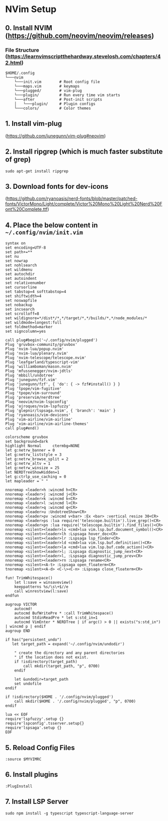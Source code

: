 # NVim Setup
## 0. Install NVIM (https://github.com/neovim/neovim/releases)
### File Structure (https://learnvimscriptthehardway.stevelosh.com/chapters/42.html)
```
$HOME/.config
└───nvim
    └───init.vim        # Root config file
    └───maps.vim        # keymaps
    └───plugged/        # vim-plug
    └───plugin/         # Run every time vim starts
    └───after           # Post-init scripts
    │   └───plugin/     # Plugin configs
    └───colors/         # Color themes
```
## 1. Install vim-plug
(https://github.com/junegunn/vim-plug#neovim)
## 2. Install ripgrep (which is much faster substitute of grep)
```
sudo apt-get install ripgrep
```
## 3. Download fonts for dev-icons
(https://github.com/ryanoasis/nerd-fonts/blob/master/patched-fonts/VictorMono/Light/complete/Victor%20Mono%20Light%20Nerd%20Font%20Complete.ttf)
## 4. Place the below content in ```~/.config/nvim/init.vim```
```
syntax on
set encoding=UTF-8
set path+=**
set nu
set nowrap
set nohlsearch
set wildmenu
set autochdir
set autoindent
set relativenumber
set cursorline
set tabstop=4 softtabstop=4
set shiftwidth=4
set noswapfile
set nobackup
set incsearch
set scrolloff=8
set wildignore=*/dist*/*,*/target/*,*/builds/*,*/node_modules/*
set wildmode=longest:full
set foldmethod=marker
set signcolumn=yes

call plug#begin('~/.config/nvim/plugged')
Plug 'gruvbox-community/gruvbox'
Plug 'nvim-lua/popup.nvim'
Plug 'nvim-lua/plenary.nvim'
Plug 'nvim-telescope/telescope.nvim'
Plug 'leafgarland/typescript-vim'
Plug 'williamboman/mason.nvim'
Plug 'mfussenegger/nvim-jdtls'
Plug 'mbbill/undotree'
Plug 'junegunn/fzf.vim'
Plug 'junegunn/fzf', { 'do': { -> fzf#install() } }
Plug 'tpope/vim-fugitive'
Plug 'tpope/vim-surround'
Plug 'preservim/nerdtree'
Plug 'neovim/nvim-lspconfig'
Plug 'ojroques/nvim-lspfuzzy'
Plug 'glepnir/lspsaga.nvim', { 'branch': 'main' }
Plug 'ryanoasis/vim-devicons'
Plug 'vim-airline/vim-airline'
Plug 'vim-airline/vim-airline-themes'
call plug#end()

colorscheme gruvbox
set background=dark
highlight Normal     ctermbg=NONE
let g:netrw_banner = 0
let g:netrw_liststyle = 3
let g:netrw_browse_split = 2
let g:netrw_altv = 1
let g:netrw_winsize = 25
let NERDTreeShowHidden=1
let g:ctrlp_use_caching = 0
let mapleader = " "

nnoremap <leader>h :wincmd h<CR>
nnoremap <leader>j :wincmd j<CR>
nnoremap <leader>k :wincmd k<CR>
nnoremap <leader>l :wincmd l<CR>
nnoremap <leader>q :wincmd q<CR>
nnoremap <leader>u :UndotreeShow<CR>
nnoremap <leader>pv :wincmd v<bar> :Ex <bar> :vertical resize 30<CR>
nnoremap <leader>ps :lua require('telescope.builtin').live_grep()<CR>
nnoremap <leader>pn :lua require('telescope.builtin').find_files()<CR>
nnoremap <silent><leader>ls <cmd>lua vim.lsp.buf.document_symbol()<CR>
nnoremap <silent><leader>lh :Lspsaga hover_doc<CR>
nnoremap <silent><leader>lr :Lspsaga lsp_finder<CR>
nnoremap <silent><leader>ld <cmd>lua vim.lsp.buf.definition()<CR>
nnoremap <silent><leader>la <cmd>lua vim.lsp.buf.code_action()<CR>
nnoremap <silent><leader>l; :Lspsaga diagnostic_jump_next<CR>
nnoremap <silent><leader>l, :Lspsaga diagnostic_jump_prev<CR>
nnoremap <silent><leader>rn :Lspsaga rename<CR>
nnoremap <silent><A-t> :Lspsaga open_floaterm<CR>
tnoremap <silent><A-d> <C-\><C-n> :Lspsaga close_floaterm<CR>

fun! TrimWhitespace()
    let l:save = winsaveview()
    keeppatterns %s/\s\+$//e
    call winrestview(l:save)
endfun

augroup VICTOR
    autocmd!
    autocmd BufWritePre * :call TrimWhitespace()
    autocmd StdinReadPre * let s:std_in=1
    autocmd VimEnter * NERDTree | if argc() > 0 || exists("s:std_in") | wincmd p | endif
augroup END

if has("persistent_undo")
   let target_path = expand('~/.config/nvim/undodir')

    " create the directory and any parent directories
    " if the location does not exist.
    if !isdirectory(target_path)
        call mkdir(target_path, "p", 0700)
    endif

    let &undodir=target_path
    set undofile
endif

if !isdirectory($HOME . '/.config/nvim/plugged')
	call mkdir($HOME . '/.config/nvim/plugged', "p", 0700)
endif

lua << EOF
require'lspfuzzy'.setup {}
require'lspconfig'.tsserver.setup{}
require'lspsaga'.setup {}
EOF
```
## 5. Reload Config Files
```
:source $MYVIMRC
```
## 6. Install plugins
```
:PlugInstall
```
## 7. Install LSP Server
```
sudo npm install -g typescript typescript-language-server
```
